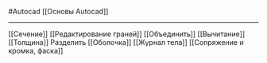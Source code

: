 #Autocad 
[[Основы Autocad]]
___________
[[Сечение]]
[[Редактирование граней]]
[[Объединить]]
[[Вычитание]]
[[Толщина]]
Разделить
	[[Оболочка]]
[[Журнал тела]]
[[Сопряжение и кромка, фаска]]







